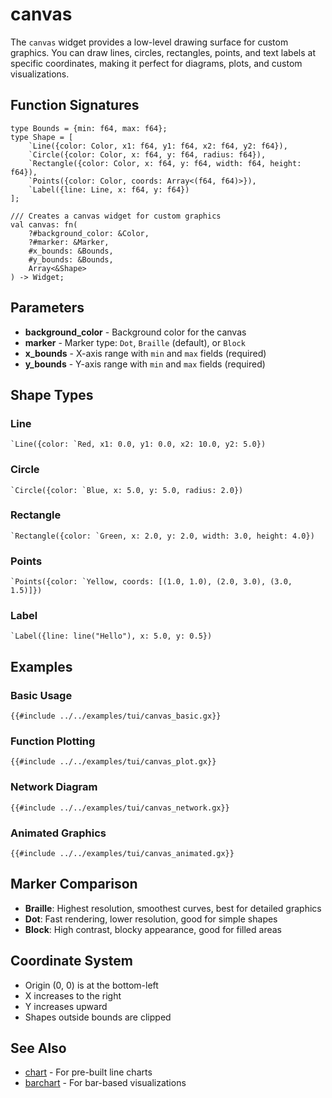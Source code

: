 # canvas

The `canvas` widget provides a low-level drawing surface for custom graphics. You can draw lines, circles, rectangles, points, and text labels at specific coordinates, making it perfect for diagrams, plots, and custom visualizations.

## Function Signatures

```
type Bounds = {min: f64, max: f64};
type Shape = [
    `Line({color: Color, x1: f64, y1: f64, x2: f64, y2: f64}),
    `Circle({color: Color, x: f64, y: f64, radius: f64}),
    `Rectangle({color: Color, x: f64, y: f64, width: f64, height: f64}),
    `Points({color: Color, coords: Array<(f64, f64)>}),
    `Label({line: Line, x: f64, y: f64})
];

/// Creates a canvas widget for custom graphics
val canvas: fn(
    ?#background_color: &Color,
    ?#marker: &Marker,
    #x_bounds: &Bounds,
    #y_bounds: &Bounds,
    Array<&Shape>
) -> Widget;
```

## Parameters

- **background_color** - Background color for the canvas
- **marker** - Marker type: `Dot`, `Braille` (default), or `Block`
- **x_bounds** - X-axis range with `min` and `max` fields (required)
- **y_bounds** - Y-axis range with `min` and `max` fields (required)

## Shape Types

### Line
```graphix
`Line({color: `Red, x1: 0.0, y1: 0.0, x2: 10.0, y2: 5.0})
```

### Circle
```graphix
`Circle({color: `Blue, x: 5.0, y: 5.0, radius: 2.0})
```

### Rectangle
```graphix
`Rectangle({color: `Green, x: 2.0, y: 2.0, width: 3.0, height: 4.0})
```

### Points
```graphix
`Points({color: `Yellow, coords: [(1.0, 1.0), (2.0, 3.0), (3.0, 1.5)]})
```

### Label
```graphix
`Label({line: line("Hello"), x: 5.0, y: 0.5})
```

## Examples

### Basic Usage

```graphix
{{#include ../../examples/tui/canvas_basic.gx}}
```

### Function Plotting

```graphix
{{#include ../../examples/tui/canvas_plot.gx}}
```

### Network Diagram

```graphix
{{#include ../../examples/tui/canvas_network.gx}}
```

### Animated Graphics

```graphix
{{#include ../../examples/tui/canvas_animated.gx}}
```

## Marker Comparison

- **Braille**: Highest resolution, smoothest curves, best for detailed graphics
- **Dot**: Fast rendering, lower resolution, good for simple shapes
- **Block**: High contrast, blocky appearance, good for filled areas

## Coordinate System

- Origin (0, 0) is at the bottom-left
- X increases to the right
- Y increases upward
- Shapes outside bounds are clipped

## See Also

- [chart](chart.md) - For pre-built line charts
- [barchart](barchart.md) - For bar-based visualizations
